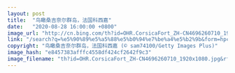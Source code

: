 ```yaml
---
layout: post
title:  "鸟瞰桑吉奈尔群岛，法国科西嘉"
date:   "2020-08-28 16:00:00 +0800"
image_url: "http://cn.bing.com/th?id=OHR.CorsicaFort_ZH-CN4696260710_1920x1080.jpg&rf=LaDigue_1920x1080.jpg&pid=hp"
link: "/search?q=%e5%90%89%e5%a5%88%e5%b0%94%e7%be%a4%e5%b2%9b&form=hpcapt&mkt=zh-cn"
copyright: "鸟瞰桑吉奈尔群岛，法国科西嘉 (© sam74100/Getty Images Plus)"
image_hash: "e8457383afffc4558df424cf2642f9c3"
image_filename: "th?id=OHR.CorsicaFort_ZH-CN4696260710_1920x1080.jpg&rf=LaDigue_1920x1080.jpg&pid=hp"
---
```

